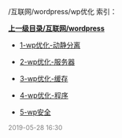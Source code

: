 /互联网/wordpress/wp优化 索引：


**[上一级目录/互联网/wordpress](/互联网/wordpress/index.md)**

- [1-wp优化-动静分离](/互联网/wordpress/wp优化/1-wp优化-动静分离.md)

- [2-wp优化-服务器](/互联网/wordpress/wp优化/2-wp优化-服务器.md)

- [3-wp优化-缓存](/互联网/wordpress/wp优化/3-wp优化-缓存.md)

- [4-wp优化-程序](/互联网/wordpress/wp优化/4-wp优化-程序.md)

- [5-wp安全](/互联网/wordpress/wp优化/5-wp安全.md)


<font size=2 color='grey'> 2019-05-28 16:30 </font>